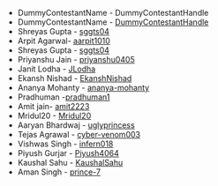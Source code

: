 

* DummyContestantName - DummyContestantHandle
 * DummyContestantName - [DummyContestantHandle](github.com/DummyContestantHandle) 
* Shreyas Gupta - [sggts04](https://github.com/sggts04) 
* Arpit Agarwal- [aarpit1010](https://github.com/aarpit1010)
* Shreyas Gupta - [sggts04](https://github.com/sggts04) 
* Priyanshu Jain - [priyanshu0405](https://github.com/priyanshu0405)
* Janit Lodha - [JLodha](https://github.com/JLodha)
* Ekansh Nishad - [EkanshNishad](https://github.com/EkanshNishad)
* Ananya Mohanty - [ananya-mohanty](https://github.com/ananya-mohanty)
* Pradhuman -[pradhuman1](https://github.com/pradhuman1)
* Amit jain- [amit2223](https://github.com/amit2223)
* Mridul20  - [Mridul20](https://github.com/Mridul20) 
* Aaryan Bhardwaj - [uglyprincess](https://github.com/uglyprincess)
* Tejas Agrawal - [cyber-venom003](https://github.com/cyber-venom003)
* Vishwas Singh - [infern018](https://github.com/infern018)
* Piyush Gurjar - [Piyush4064](https://github.com/Piyush4064)
* Kaushal Sahu - [KaushalSahu](https://github.com/KaushalSahu)
* Aman Singh - [prince-7](https://github.com/prince-7)

